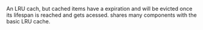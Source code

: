 An LRU cach, but cached items have a expiration and will be evicted once its lifespan is reached and gets acessed. shares many components with the basic LRU cache. 
